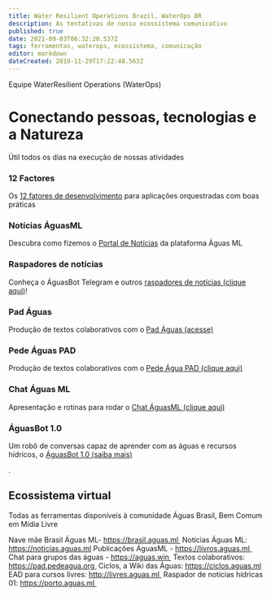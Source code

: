 ```yaml
---
title: Water Resilient Operations Brazil, WaterOps BR
description: As tentativas de nosso ecossistema comunicativo
published: true
date: 2021-09-03T06:32:20.537Z
tags: ferramentas, waterops, ecossistema, comunicação
editor: markdown
dateCreated: 2019-11-29T17:22:48.563Z
---
```


Equipe WaterResilient Operations (WaterOps)


# Conectando pessoas, tecnologias e a Natureza
Útil todos os dias na execução de nossas atividades


### 12 Factores
Os [12 fatores de desenvolvimento](https://ciclos.aguas.ml/plataforma/ferramentas/12factors) para aplicações orquestradas com boas práticas

### Notícias ÁguasML
Descubra como fizemos o [Portal de Notícias](https://ciclos.aguas.ml/plataforma/raspadores/noticias-aguasml "Portal de Notícias ÁguasML") da plataforma Águas ML

### Raspadores de notícias
Conheça o ÁguasBot Telegram e outros [raspadores de notícias (clique aqui)](https://ciclos.aguas.ml/plataforma/raspadores "Raspadores ÁguasML")!

### Pad Águas 

Produção de textos colaborativos com o [Pad Águas (acesse)](https://pad.aguas.ml")

### Pede Águas PAD

Produção de textos colaborativos com o [Pede Água PAD (clique aqui)](https://ciclos.aguas.ml/plataforma/ferramentas/pedeaguapad "Águas PAD ÁguasML")

### Chat Águas ML
Apresentação e rotinas para rodar o [Chat ÁguasML (clique aqui)](https://ciclos.aguas.ml/plataforma/ferramentas/waterchat "Chat Águas ML")

### ÁguasBot 1.0

Um robô de conversas capaz de aprender com as águas e recursos hídricos, o [ÁguasBot 1.0 (saiba mais)](https://ciclos.aguas.ml/plataforma/ferramentas/aguas-bot-1-0 "Chat Águas ML")

.
## Ecossistema virtual

Todas as ferramentas disponíveis à comunidade Águas Brasil, Bem Comum em Mídia Livre

Nave mãe Brasil Águas ML-  https://brasil.aguas.ml 
Notícias Águas ML: https://noticias.aguas.ml
Publicações ÁguasML - https://livros.aguas.ml 
Chat para grupos das águas - https://aguas.win 
Textos colaborativos: https://pad.pedeagua.org 
Ciclos, a Wiki das Águas: https://ciclos.aguas.ml
EAD para cursos livres: http://livres.aguas.ml 
Raspador de notícias hídricas 01: https://porto.aguas.ml 


